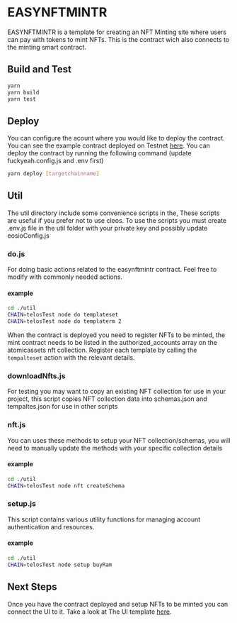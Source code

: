 # EASYNFTMINTR
EASYNFTMINTR is a template for creating an NFT Minting site where users can pay with tokens to mint NFTs. This is the contract wich also connects to the minting smart contract.

## Build and Test
```bash
yarn
yarn build
yarn test
```

## Deploy
You can configure the acount where you would like to deploy the contract. You can see the example contract deployed on Testnet [here](https://explorer-test.telos.net/account/easynftmintr). You can deploy the contract by running the following command (update fuckyeah.config.js and .env first)
```bash
yarn deploy [targetchainname]
```

## Util
The util directory include some convenience scripts in the, These scripts are useful if you prefer not to use cleos. To use the scripts you must create .env.js file in the util folder with your private key and possibly update eosioConfig.js

### do.js
For doing basic actions related to the easynftmintr contract. Feel free to modify with commonly needed actions.
#### example
```bash
cd ./util
CHAIN=telosTest node do templateset
CHAIN=telosTest node do templaterm 2
```
When the contract is deployed you need to register NFTs to be minted, the mint contract needs to be listed in the authorized_accounts array on the atomicassets nft collection. Register each template by calling the `tempalteset` action with the relevant details.

### downloadNfts.js
For testing you may want to copy an existing NFT collection for use in your project, this script copies NFT collection data into schemas.json and tempaltes.json for use in other scripts

### nft.js
You can uses these methods to setup your NFT collection/schemas, you will need to manually update the methods with your specific collection details
#### example
```bash
cd ./util
CHAIN=telosTest node nft createSchema
```

### setup.js
This script contains various utility functions for managing account authentication and resources.
#### example
```bash
cd ./util
CHAIN=telosTest node setup buyRam
```

## Next Steps
Once you have the contract deployed and setup NFTs to be minted you can connect the UI to it. Take a look at The UI template [here](https://github.com/animuslabs/easynftmintr-ui).

